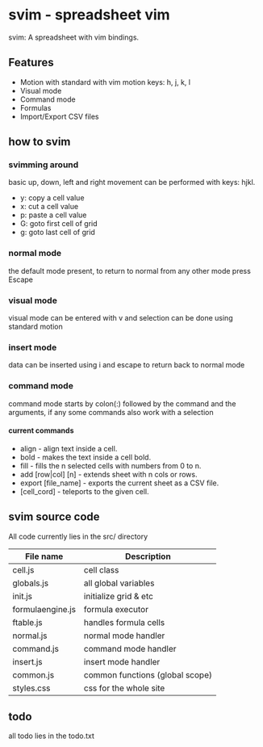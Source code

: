 # svim - spreadsheet vim

svim: A spreadsheet with vim bindings.

## Features

- Motion with standard with vim motion keys: h, j, k, l
- Visual mode
- Command mode
- Formulas
- Import/Export CSV files

## how to svim

### svimming around

basic up, down, left and right movement can be performed with keys: hjkl.
- y:  copy a cell value
- x:  cut a cell value
- p:  paste a cell value
- G:  goto first cell of grid
- g:  goto last cell of grid

### normal mode
the default mode present, to return to normal from any other mode press Escape

### visual mode
visual mode can be entered with v and selection can be done using standard motion

### insert mode
data can be inserted using i and escape to return back to normal mode

### command mode
command mode starts by colon(:) followed by the command and the arguments, if any
some commands also work with a selection

#### current commands
- align - align text inside a cell.
- bold - makes the text inside a cell bold.
- fill - fills the n selected cells with numbers from 0 to n.
- add [row|col] [n] - extends sheet with n cols or rows.
- export [file_name] - exports the current sheet as a CSV file.
- [cell_cord] - teleports to the given cell.

## svim source code

All code currently lies in the src/ directory

| File name        | Description                     |
| ---------------- | ------------------------------- |
| cell.js          | cell class                      |
| globals.js       | all global variables            |
| init.js          | initialize grid & etc           |
| formulaengine.js | formula executor                |
| ftable.js        | handles formula cells           |
| normal.js        | normal mode handler             |
| command.js       | command mode handler            |
| insert.js        | insert mode handler             |
| common.js        | common functions (global scope) |
| styles.css       | css for the whole site          |

## todo

all todo lies in the todo.txt
